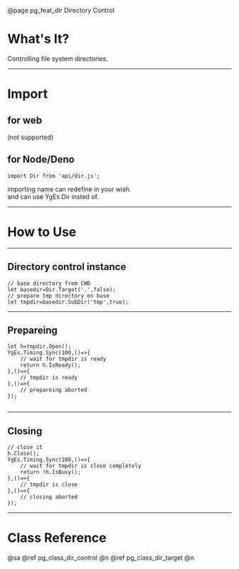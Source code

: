 ﻿@page pg_feat_dir Directory Control

# What's It?

Controlling file system directories.  

-----
# Import

## for web

(not supported)

## for Node/Deno

```
import Dir from 'api/dir.js';
```
importing name can redefine in your wish.  
and can use YgEs.Dir insted of.  

-----
# How to Use

-----
## Directory control instance

```
// base directory from CWD 
let basedir=Dir.Target('.',false);
// prepare tmp directory on base 
let tmpdir=basedir.SubDir('tmp',true);
```

-----
## Prepareing

```
let h=tmpdir.Open();
YgEs.Timing.Sync(100,()=>{
	// wait for tmpdir is ready 
	return h.IsReady();
},()=>{
	// tmpdir is ready 
},()=>{
	// prepareing aborted 
});


```

-----
## Closing

```
// close it 
h.Close();
YgEs.Timing.Sync(100,()=>{
	// wait for tmpdir is close completely 
	return !h.IsBusy();
},()=>{
	// tmpdir is close 
},()=>{
	// closing aborted 
});

```

-----
# Class Reference

@sa @ref pg_class_dir_control @n
	@ref pg_class_dir_target @n
